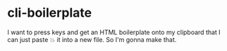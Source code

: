 cli-boilerplate
===============

I want to press keys and get an HTML boilerplate onto my clipboard that I can just paste :boom: it into a new file. So I'm gonna make that.
